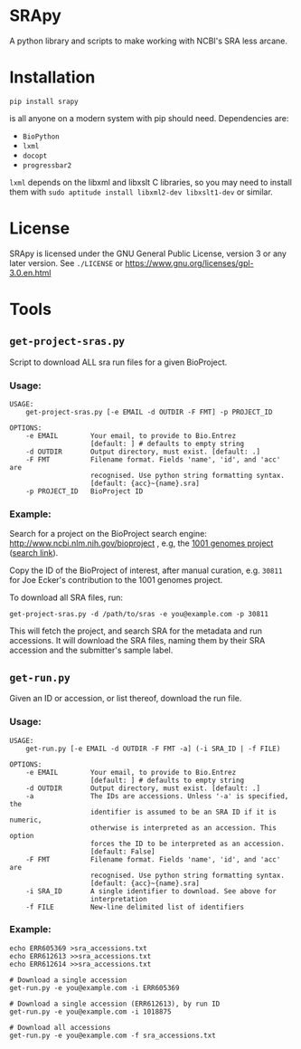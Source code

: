 SRApy
=====

A python library and scripts to make working with NCBI's SRA less arcane.


Installation
============

    pip install srapy

is all anyone on a modern system with pip should need. Dependencies are:

- `BioPython`
- `lxml`
- `docopt`
- `progressbar2`

`lxml` depends on the libxml and libxslt C libraries, so you may need to
install them with `sudo aptitude install libxml2-dev libxslt1-dev` or similar.

License
=======

SRApy is licensed under the GNU General Public License, version 3 or any later
version. See `./LICENSE` or https://www.gnu.org/licenses/gpl-3.0.en.html


Tools
=====

`get-project-sras.py`
----------------------

Script to download ALL sra run files for a given BioProject.

### Usage:

```
USAGE:
    get-project-sras.py [-e EMAIL -d OUTDIR -F FMT] -p PROJECT_ID

OPTIONS:
    -e EMAIL        Your email, to provide to Bio.Entrez
                    [default: ] # defaults to empty string
    -d OUTDIR       Output directory, must exist. [default: .]
    -F FMT          Filename format. Fields 'name', 'id', and 'acc' are
                    recognised. Use python string formatting syntax.
                    [default: {acc}~{name}.sra]
    -p PROJECT_ID   BioProject ID
```

### Example:

Search for a project on the BioProject search engine:
http://www.ncbi.nlm.nih.gov/bioproject
, e.g, the [1001 genomes project](http://1001genomes.org)
([search link](http://www.ncbi.nlm.nih.gov/bioproject/?term=1001+genomes)).

Copy the ID of the BioProject of interest, after manual curation, e.g. `30811`
for Joe Ecker's contribution to the 1001 genomes project.

To download all SRA files, run:

    get-project-sras.py -d /path/to/sras -e you@example.com -p 30811

This will fetch the project, and search SRA for the metadata and run
accessions. It will download the SRA files, naming them by their SRA accession
and the submitter's sample label.


`get-run.py`
------------

Given an ID or accession, or list thereof, download the run file.

### Usage:

```
USAGE:
    get-run.py [-e EMAIL -d OUTDIR -F FMT -a] (-i SRA_ID | -f FILE)

OPTIONS:
    -e EMAIL        Your email, to provide to Bio.Entrez
                    [default: ] # defaults to empty string
    -d OUTDIR       Output directory, must exist. [default: .]
    -a              The IDs are accessions. Unless '-a' is specified, the
                    identifier is assumed to be an SRA ID if it is numeric,
                    otherwise is interpreted as an accession. This option
                    forces the ID to be interpreted as an accession.
                    [default: False]
    -F FMT          Filename format. Fields 'name', 'id', and 'acc' are
                    recognised. Use python string formatting syntax.
                    [default: {acc}~{name}.sra]
    -i SRA_ID       A single identifier to download. See above for
                    interpretation
    -f FILE         New-line delimited list of identifiers
```

### Example:

    echo ERR605369 >sra_accessions.txt
    echo ERR612613 >>sra_accessions.txt
    echo ERR612614 >>sra_accessions.txt

    # Download a single accession
    get-run.py -e you@example.com -i ERR605369

    # Download a single accession (ERR612613), by run ID
    get-run.py -e you@example.com -i 1018875

    # Download all accessions
    get-run.py -e you@example.com -f sra_accessions.txt
